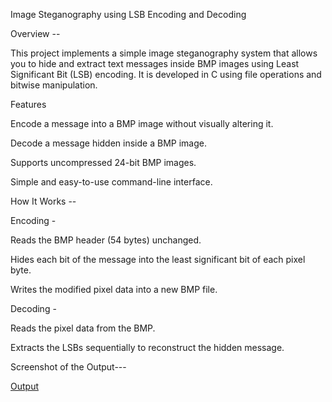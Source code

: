 Image Steganography using LSB Encoding and Decoding

Overview --

This project implements a simple image steganography system that allows you to hide and extract text messages inside BMP images using Least Significant Bit (LSB) encoding. It is developed in C using file operations and bitwise manipulation.

Features

Encode a message into a BMP image without visually altering it.

Decode a message hidden inside a BMP image.

Supports uncompressed 24-bit BMP images.

Simple and easy-to-use command-line interface.

How It Works --

Encoding -

Reads the BMP header (54 bytes) unchanged.

Hides each bit of the message into the least significant bit of each pixel byte.

Writes the modified pixel data into a new BMP file.

Decoding -

Reads the pixel data from the BMP.

Extracts the LSBs sequentially to reconstruct the hidden message.


Screenshot of the Output---

[Output](https://github.com/Ahmad-Zaf/Image-Steganography-using-LSB-Encoding-and-Decoding/blob/main/Output/Output.png?raw=true)
